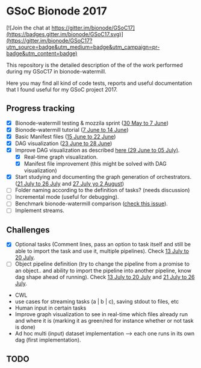 # GSoC Bionode 2017

[![Join the chat at https://gitter.im/bionode/GSoC17](https://badges.gitter.im/bionode/GSoC17.svg)](https://gitter.im/bionode/GSoC17?utm_source=badge&utm_medium=badge&utm_campaign=pr-badge&utm_content=badge)

This repository is the detailed description of the of the work performed 
during my GSoC17 in bionode-watermill.
 
Here you may find all kind of code tests, reports and useful 
documentation that I found useful for my GSoC project 2017.

## Progress tracking

- [x] Bionode-watermill testing & mozzila sprint ([30 May to 7 June](https://github.com/bionode/GSoC17/blob/master/Journal/Week_1.md))
- [x] Bionode-watermill tutorial ([7 June to 14 June](https://github.com/bionode/GSoC17/blob/master/Journal/Week_2.md))
- [x] Basic Manifest files ([15 June to 22 June](https://github.com/bionode/GSoC17/blob/master/Journal/Week_3.md))
- [x] DAG visualization ([23 June to 28 June](https://github.com/bionode/GSoC17/blob/master/Journal/Week_4.md))
- [x] Improve DAG visualization as described 
[here (29 June to 05 July)](https://github.com/bionode/GSoC17/blob/master/Journal/Week_5.md#todo).
    - [x] Real-time graph visualization.
    - [x] Manifest file improvement (this might be solved with DAG 
    visualization)
- [x] Start studying and documenting the graph generation of orchestrators. ([21 July to 26 July](https://github.com/bionode/GSoC17/blob/master/Journal/Week_8.md#week-8-21-july-to-26-july)
and [27 July yo 2 August](https://github.com/bionode/GSoC17/blob/master/Journal/Week_9.md))
- [ ] Folder naming according to the definition of tasks? (needs discussion)
- [ ] Incremental mode (useful for debugging).
- [ ] Benchmark bionode-watermill comparison ([check this issue](https://github.com/bionode/GSoC17/issues/3)).
- [ ] Implement streams.

## Challenges

* [x] Optional tasks (Comment lines, pass an option to task itself and still be 
able to import the task and use it, multiple pipelines). Check [13 July to 20 
July](https://github.com/bionode/GSoC17/blob/master/Journal/Week_7.md#optional-tasks).
* [ ] Object pipeline definition (try to change the pipeline from a promise 
to an
 object.. and ability to import the pipeline into another pipeline, know dag 
 shape ahead of running). Check [13 July to 20 
July](https://github.com/bionode/GSoC17/blob/master/Journal/Week_7.md#execute-pipelines-inside-another-pipeline-as-a-task) and 
[21 July to 26 July](https://github.com/bionode/GSoC17/blob/master/Journal/Week_8.md#execute-pipelines-inside-another-pipeline-as-a-task-cont).
* CWL
* use cases for streaming tasks (a | b | c), saving stdout to files, etc
* Human input in certain tasks
* Improve graph visualization to see in real-time which files already run and
 where it is (marking it as green/red for instance whether or not task is done)
* Ad hoc multi (input) dataset implementation --> each one runs in its own 
dag (first implementation).

## TODO


